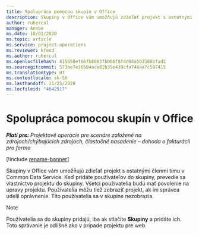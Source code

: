 ```yaml
---
title: Spolupráca pomocou skupín v Office
description: Skupiny v Office vám umožňujú zdieľať projekt s ostatnými členmi tímu v rámci Common Data Service.
author: ruhercul
manager: Annbe
ms.date: 10/01/2020
ms.topic: article
ms.service: project-operations
ms.reviewer: kfend
ms.author: ruhercul
ms.openlocfilehash: 815658ef66fb8083fb066f8f4d64a503580bfad2
ms.sourcegitcommit: 573be7e36604ace82b35e439cfa748aa7c587415
ms.translationtype: HT
ms.contentlocale: sk-SK
ms.lasthandoff: 11/25/2020
ms.locfileid: "4642517"
---
```

# <a name="collaboration-with-office-groups"></a>Spolupráca pomocou skupín v Office

_**Platí pre:** Projektové operácie pre scenáre založené na zdrojoch/chýbajúcich zdrojoch, čiastočné nasadenie – dohoda o fakturácii pro forma_

[!include [rename-banner](~/includes/cc-data-platform-banner.md)]

Skupiny v Office vám umožňujú zdieľať projekt s ostatnými členmi tímu v Common Data Service. Keď pridáte používateľov do skupiny, prevedie sa vlastníctvo projektu do skupiny. Všetci používatelia budú mať povolenie na úpravy projektu. Používatelia môžu tiež zobraziť projekt, ak im správca udelil oprávnenie. Títo používatelia sa v skupine nezobrazia.

> [!NOTE] 
> Používatelia sa do skupiny pridajú, iba ak stlačíte **Skupiny** a pridáte ich. Toto správanie je odlišné ako v prípade projektu pre web. 


